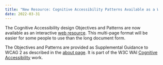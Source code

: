 ```yaml
---
title: "New Resource: Cognitive Accessibility Patterns Available as a Web Resource"
date: 2022-03-31
---
```


The Cognitive Accessibility design Objectives and Patterns are now available as an interactive [web resource](https://www.w3.org/WAI/WCAG2/supplemental/#cognitiveaccessibilityguidance). This multi-page format will be easier for some people to use than the long document form. 

The Objectives and Patterns are provided as Supplemental Guidance to WCAG 2 as described in the [about page](https://www.w3.org/WAI/WCAG2/supplemental/about/). It is part of the W3C WAI [Cognitive Accessibility](https://www.w3.org/WAI/cognitive/2) work.
